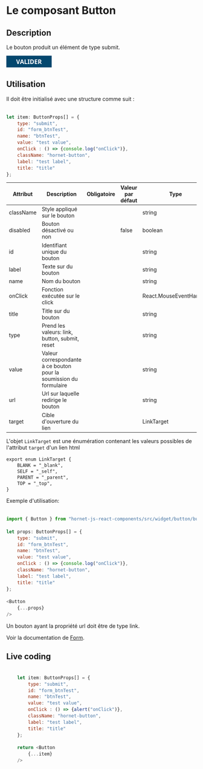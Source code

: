 # Le composant Button

## Description 

Le bouton produit un élément de type submit.

![bouton](../sources/button/bouton.png)

## Utilisation

Il doit être initialisé avec une structure comme suit :

```javascript

let item: ButtonProps[] = {
    type: "submit",
    id: "form_btnTest",
    name: "btnTest",
    value: "test value",
    onClick : () => {console.log("onClick")},
    className: "hornet-button",
    label: "test label",
    title: "title"
};

```

| Attribut   | Description                                                       | Obligatoire | Valeur par défaut | Type |
| --------- | ------------------------------------------------------------------ |-------------|------------------ |------|
| className | Style appliqué sur le bouton                                       | &nbsp;      | &nbsp;            | string     |
| disabled  | Bouton désactivé ou non                                            | &nbsp;      | false             | boolean     |
| id        | Identifiant unique du bouton                                       | &nbsp;      | &nbsp;            | string     |
| label     | Texte sur du bouton                                                | &nbsp;      | &nbsp;            | string     |
| name      | Nom du bouton                                                      | &nbsp;      | &nbsp;            | string     |
| onClick   | Fonction exécutée sur le click                                     | &nbsp;      | &nbsp;            | React.MouseEventHandler<HTMLElement>     |
| title     | Title sur du bouton                                                | &nbsp;      | &nbsp;            | string     |
| type      | Prend les valeurs: link, button, submit, reset                     | &nbsp;      | &nbsp;            | string     |
| value     | Valeur correspondante à ce bouton pour la soumission du formulaire | &nbsp;      | &nbsp;            | string     |
| url       | Url sur laquelle redirige le bouton                                | &nbsp;      | &nbsp;            | string     |
| target    | Cible d'ouverture du lien                                          | &nbsp;      | &nbsp;            | LinkTarget |

L'objet `LinkTarget` est une énumération contenant les valeurs possibles de l'attribut `target` d'un lien html
```
export enum LinkTarget {
    BLANK = "_blank",
    SELF = "_self",
    PARENT = "_parent",
    TOP = "_top",
}
```


Exemple d'utilisation:

```javascript

import { Button } from "hornet-js-react-components/src/widget/button/button";

let props: ButtonProps[] = {
    type: "submit",
    id: "form_btnTest",
    name: "btnTest",
    value: "test value",
    onClick : () => {console.log("onClick")},
    className: "hornet-button",
    label: "test label",
    title: "title"
};

<Button
    {...props}
/>
```


Un bouton ayant la propriété url doit être de type link.

Voir la documentation de [Form](../Layouts/Form.md).

## Live coding

```javascript showroom

    let item: ButtonProps[] = {
        type: "submit",
        id: "form_btnTest",
        name: "btnTest",
        value: "test value",
        onClick : () => {alert("onClick")},
        className: "hornet-button",
        label: "test label",
        title: "title"
    };

    return <Button
        {...item}
    />
    
```
